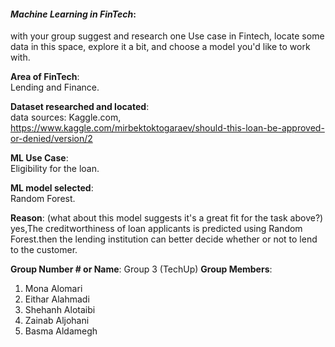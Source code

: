 
#### *Machine Learning in FinTech*:  
with your group suggest and research one Use case in Fintech, locate some data in this space, explore it a bit, and choose a model you'd like to work with.

**Area of FinTech**:  
Lending and Finance.

**Dataset researched and located**:  
data sources: Kaggle.com, https://www.kaggle.com/mirbektoktogaraev/should-this-loan-be-approved-or-denied/version/2


**ML Use Case**:  
Eligibility for the loan.

**ML model selected**:  
Random Forest. 

**Reason**: 
(what about this model suggests it's a great fit for the task above?)
yes,The creditworthiness of loan applicants is predicted using Random Forest.then the lending institution can better decide whether or not to lend to the customer. 

**Group Number # or Name**: 
Group 3 (TechUp)
**Group Members**: 
1. Mona Alomari
2. Eithar Alahmadi
3. Shehanh Alotaibi
4. Zainab Aljohani
5. Basma Aldamegh